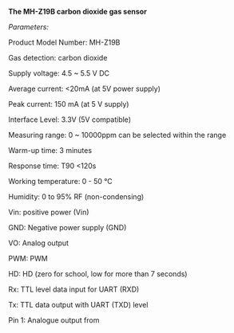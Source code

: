 **The MH-Z19B carbon dioxide gas sensor**

*Parameters:*

Product Model Number: MH-Z19B

Gas detection: carbon dioxide

Supply voltage: 4.5 ~ 5.5 V DC

Average current: <20mA (at 5V power supply)

Peak current: 150 mA (at 5 V supply)

Interface Level: 3.3V (5V compatible)

Measuring range: 0 ~ 10000ppm can be selected within the range

Warm-up time: 3 minutes

Response time: T90 <120s

Working temperature: 0 - 50 °C

Humidity: 0 to 95% RF (non-condensing)


Vin: positive power (Vin)

GND: Negative power supply (GND)

VO: Analog output

PWM: PWM

HD: HD (zero for school, low for more than 7 seconds)

Rx: TTL level data input for UART (RXD)

Tx: TTL data output with UART (TXD) level

Pin 1: Analogue output from 
